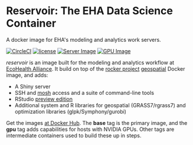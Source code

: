 # Reservoir: The EHA Data Science Container

A docker image for EHA's modeling and analytics work servers.

[![CircleCI](https://circleci.com/gh/ecohealthalliance/reservoir.svg?style=svg)](https://circleci.com/gh/ecohealthalliance/reservoir)
[![license](https://img.shields.io/badge/license-GPLv2-blue.svg)](https://opensource.org/licenses/GPL-2.0)
[![Server Image](https://images.microbadger.com/badges/image/ecohealthalliance/reservoir:server.svg)](https://hub.docker.com/r/ecohealthalliance/reservoir)
[![GPU Image](https://images.microbadger.com/badges/image/ecohealthalliance/reservoir:gpu.svg)](https://hub.docker.com/r/ecohealthalliance/reservoir)



*reservoir* is an image built for the modeling and analytics workflow at [EcoHealth Alliance](ecohealthalliance.org).  It build on top of the [rocker project](https://www.rocker-project.org/) [geospatial](https://github.com/rocker-org/geospatial) Docker image, and adds:

- A Shiny server 
- SSH and [mosh](https://mosh.org/) access and a suite of command-line tools
- RStudio [preview edition](https://www.rstudio.com/products/rstudio/download/preview/)
- Additional system and R libraries for geospatial (GRASS7/rgrass7) and optimization libraries (glpk/Symphony/gurobi) 

Get the images [at Docker Hub](https://cloud.docker.com/repository/docker/ecohealthalliance/reservoir/). The **base** tag is the primary image, and the **gpu** tag adds capabilities for hosts with NVIDIA GPUs. Other tags are intermediate containers used
to build these up in steps.

